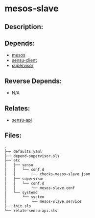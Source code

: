 # mesos-slave

## Description:



## Depends:

  -  [mesos](/salt/mesos)
  -  [sensu-client](/salt/sensu-client)
  -  [supervisor](/salt/supervisor)

## Reverse Depends:

  -  N/A

## Relates:

  -  [sensu-api](/salt/sensu-api)

## Files:

```bash
.
├── defaults.yaml
├── depend-supervisor.sls
├── etc
│   ├── sensu
│   │   └── conf.d
│   │       └── checks-mesos-slave.json
│   ├── supervisor
│   │   └── conf.d
│   │       └── mesos-slave.conf
│   └── systemd
│       └── system
│           └── mesos-slave.service
├── init.sls
└── relate-sensu-api.sls
```
